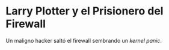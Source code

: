 # Larry Plotter y el Prisionero del Firewall

Un  maligno hacker saltó el firewall sembrando un  *kernel panic*.

